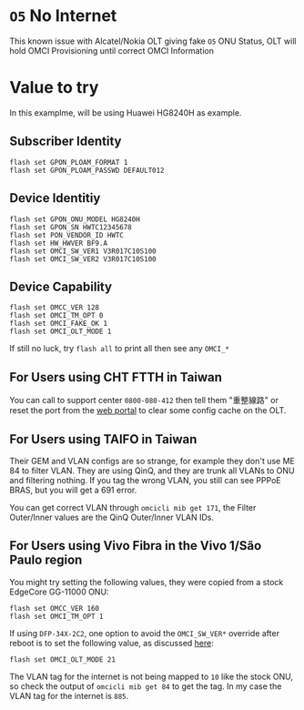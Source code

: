 # `O5` No Internet
This known issue with Alcatel/Nokia OLT giving fake `O5` ONU Status, OLT will hold OMCI Provisioning until correct OMCI Information

# Value to try
In this examplme, will be using Huawei HG8240H as example.

## Subscriber Identity
```
flash set GPON_PLOAM_FORMAT 1
flash set GPON_PLOAM_PASSWD DEFAULT012
```

## Device Identitiy
```
flash set GPON_ONU_MODEL HG8240H
flash set GPON_SN HWTC12345678
flash set PON_VENDOR_ID HWTC
flash set HW_HWVER BF9.A
flash set OMCI_SW_VER1 V3R017C10S100
flash set OMCI_SW_VER2 V3R017C10S100
```

## Device Capability
```
flash set OMCC_VER 128
flash set OMCI_TM_OPT 0
flash set OMCI_FAKE_OK 1
flash set OMCI_OLT_MODE 1
```

If still no luck, try `flash all` to print all then see any `OMCI_*`

## For Users using CHT FTTH in Taiwan
You can call to support center `0800-080-412` then tell them "重整線路" or reset the port from the [web portal](https://my.cht.com.tw/Trouble) to clear some config cache on the OLT.

## For Users using TAIFO in Taiwan
Their GEM and VLAN configs are so strange, for example they don't use ME 84 to filter VLAN.
They are using QinQ, and they are trunk all VLANs to ONU and filtering nothing.
If you tag the wrong VLAN, you still can see PPPoE BRAS, but you will get a 691 error.

You can get correct VLAN through ```omcicli mib get 171```, the  Filter Outer/Inner values are the QinQ Outer/Inner VLAN IDs.

## For Users using Vivo Fibra in the Vivo 1/São Paulo region
You might try setting the following values, they were copied from a stock EdgeCore GG-11000 ONU:
```
flash set OMCC_VER 160
flash set OMCI_TM_OPT 1
```
If using `DFP-34X-2C2`, one option to avoid the `OMCI_SW_VER*` override after reboot is to set the following value, as discussed [here](https://github.com/Anime4000/RTL960x/issues/30#issuecomment-1146604684):
```
flash set OMCI_OLT_MODE 21
```
The VLAN tag for the internet is not being mapped to `10` like the stock ONU, so check the output of `omcicli mib get 84` to get the tag. In my case the VLAN tag for the internet is `885`.
